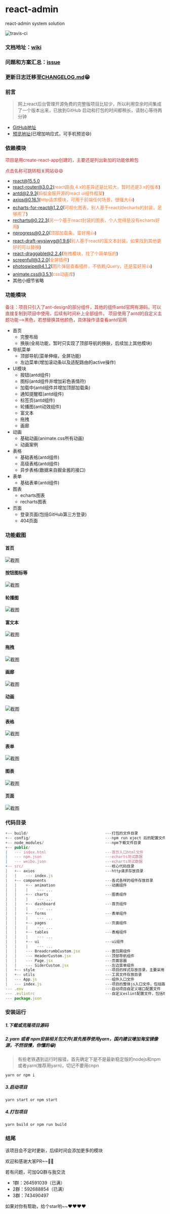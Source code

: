 # react-admin
react-admin system solution

![travis-ci](https://travis-ci.org/yezihaohao/react-admin.svg?branch=master)

### 文档地址：[wiki](https://github.com/yezihaohao/react-admin/wiki)

### 问题和方案汇总：[issue](https://github.com/yezihaohao/react-admin/issues/12)

### 更新日志迁移至[CHANGELOG.md](https://github.com/yezihaohao/react-admin/blob/master/CHANGELOG.md)😁

### 前言
> 网上react后台管理开源免费的完整版项目比较少，所以利用空余时间集成了一个版本出来，已放到GitHub
  启动和打包的时间都稍长，请耐心等待两分钟

- [GitHub地址](https://github.com/yezihaohao/react-admin)
- [预览地址](https://admiring-dijkstra-34cb29.netlify.com)(已增加响应式，可手机预览😄)

### 依赖模块
<span style="color: rgb(184,49,47);">项目是用create-react-app创建的，主要还是列出新加的功能依赖包</span>

<span style="color: rgb(184,49,47);">点击名称可跳转相关网站😄😄</span>

- [react@15.5.0](https://facebook.github.io/react/)
- [react-router@3.0.2](https://react-guide.github.io/react-router-cn/)(<span style="color: rgb(243,121,52);">react路由,4.x的差异还是比较大，暂时还是3.x的版本</span>)
- [antd@2.9.3](https://ant.design/index-cn)(<span style="color: rgb(243,121,52);">蚂蚁金服开源的react ui组件框架</span>)
- [axios@0.16.1](https://github.com/mzabriskie/axios)(<span style="color: rgb(243,121,52);">http请求模块，可用于前端任何场景，很强大👍</span>)
- [echarts-for-react@1.2.0](https://github.com/hustcc/echarts-for-react)(<span style="color: rgb(243,121,52);">可视化图表，别人基于react对echarts的封装，足够用了</span>)
- [recharts@0.22.3](http://recharts.org/#/zh-CN/)(<span style="color: rgb(243,121,52);">另一个基于react封装的图表，个人觉得是没有echarts好用</span>)
- [nprogress@0.2.0](https://github.com/rstacruz/nprogress)(<span style="color: rgb(243,121,52);">顶部加载条，蛮好用👍</span>)
- [react-draft-wysiwyg@1.9.6](https://github.com/jpuri/react-draft-wysiwyg)(<span style="color: rgb(243,121,52);">别人基于react的富文本封装，如果找到其他更好的可以替换</span>)
- [react-draggable@2.2.4](https://github.com/mzabriskie/react-draggable)(<span style="color: rgb(243,121,52);">拖拽模块，找了个简单版的</span>)
- [screenfull@3.2.0](https://github.com/sindresorhus/screenfull.js/)(<span style="color: rgb(243,121,52);">全屏插件</span>)
- [photoswipe@4.1.2](https://github.com/dimsemenov/photoswipe)(<span style="color: rgb(243,121,52);">图片弹层查看插件，不依赖jQuery，还是蛮好用👍</span>)
- [animate.css@3.5.1](http://daneden.me/animate)(<span style="color: rgb(243,121,52);">css动画库</span>)
- 其他小细节省略

### 功能模块
<span style="color: rgb(184,49,47);">备注：项目只引入了ant-design的部分组件，其他的组件antd官网有源码，可以直接复制到项目中使用，后续有时间补上全部组件。</span>
<span style="color: rgb(184,49,47);">项目使用了antd的自定义主题功能-->黑色，若想替换其他颜色，具体操作请查看antd官网</span>
<!--more-->

- 首页
    - 完整布局
    - 换肤(全局功能，暂时只实现了顶部导航的换肤，后续加上其他模块)
- 导航菜单
    - 顶部导航(菜单伸缩，全屏功能)
    - 左边菜单(增加滚动条以及适配路由的active操作)
- UI模块
    - 按钮(antd组件)
    - 图标(antd组件并增加彩色表情符)
    - 加载中(antd组件并增加顶部加载条)
    - 通知提醒框(antd组件)
    - 标签页(antd组件)
    - 轮播图(ant动效组件)
    - 富文本
    - 拖拽
    - 画廊
- 动画
    - 基础动画(animate.css所有动画)
    - 动画案例
- 表格
    - 基础表格(antd组件)
    - 高级表格(antd组件)
    - 异步表格(数据来自掘金酱的接口)
- 表单
    - 基础表单(antd组件)
- 图表
    - echarts图表
    - recharts图表
- 页面
    - 登录页面(包括GitHub第三方登录)
    - 404页面

### 功能截图
#### 首页
![截图](https://raw.githubusercontent.com/yezihaohao/yezihaohao.github.io/master/imgs/rd1.gif)
#### 按钮图标等
![截图](https://raw.githubusercontent.com/yezihaohao/yezihaohao.github.io/master/imgs/rd2.gif)
#### 轮播图
![截图](https://raw.githubusercontent.com/yezihaohao/yezihaohao.github.io/master/imgs/rd3.gif)
#### 富文本
![截图](https://raw.githubusercontent.com/yezihaohao/yezihaohao.github.io/master/imgs/rd4.gif)
#### 拖拽
![截图](https://raw.githubusercontent.com/yezihaohao/yezihaohao.github.io/master/imgs/rd5.gif)
#### 画廊
![截图](https://raw.githubusercontent.com/yezihaohao/yezihaohao.github.io/master/imgs/rd6.gif)
#### 动画
![截图](https://raw.githubusercontent.com/yezihaohao/yezihaohao.github.io/master/imgs/rd7.gif)
#### 表格
![截图](https://raw.githubusercontent.com/yezihaohao/yezihaohao.github.io/master/imgs/rd8.gif)
#### 表单
![截图](https://raw.githubusercontent.com/yezihaohao/yezihaohao.github.io/master/imgs/rd9.gif)
#### 图表
![截图](https://raw.githubusercontent.com/yezihaohao/yezihaohao.github.io/master/imgs/rd10.gif)
#### 页面
![截图](https://raw.githubusercontent.com/yezihaohao/yezihaohao.github.io/master/imgs/rd11.gif)

### 代码目录
```js
+-- build/                                  ---打包的文件目录
+-- config/                                 ---npm run eject 后的配置文件目录
+-- node_modules/                           ---npm下载文件目录
+-- public/                                 
|   --- index.html							---首页入口html文件
|   --- npm.json							---echarts测试数据
|   --- weibo.json							---echarts测试数据
+-- src/                                    ---核心代码目录
|   +-- axios                               ---http请求存放目录
|   |    --- index.js
|   +-- components                          ---各式各样的组件存放目录
|   |    +-- animation                      ---动画组件
|   |    |    --- ...   
|   |    +-- charts                         ---图表组件
|   |    |    --- ...   
|   |    +-- dashboard                      ---首页组件
|   |    |    --- ...   
|   |    +-- forms                          ---表单组件
|   |    |    --- ...   
|   |    +-- pages                          ---页面组件
|   |    |    --- ...   
|   |    +-- tables                         ---表格组件
|   |    |    --- ...   
|   |    +-- ui                             ---ui组件
|   |    |    --- ...   
|   |    --- BreadcrumbCustom.jsx           ---面包屑组件
|   |    --- HeaderCustom.jsx               ---顶部导航组件
|   |    --- Page.jsx                       ---页面容器
|   |    --- SiderCustom.jsx                ---左边菜单组件
|   +-- style                               ---项目的样式存放目录，主要采用less编写
|   +-- utils                               ---工具文件存放目录
|   --- App.js                              ---组件入口文件
|   --- index.js                            ---项目的整体js入口文件，包括路由配置等
--- .env                                    ---启动项目自定义端口配置文件
--- .eslintrc                               ---自定义eslint配置文件，包括增加的react jsx语法限制
--- package.json                                    
```
### 安装运行
##### 1.下载或克隆项目源码
##### 2.yarn 或者 npm安装相关包文件(首先推荐使用yarn，国内建议增加淘宝镜像源，不然很慢，你懂的😁)
> 有些老铁遇到运行时报错，首先确定下是不是最新稳定版的nodejs和npm或者yarn(推荐用yarn)，切记不要用cnpn

```js
yarn or npm i
```
##### 3.启动项目
```js
yarn start or npm start
```
##### 4.打包项目
```js
yarn build or npm run build
```

### 结尾
该项目会不定时更新，后续时间会添加更多的模块

欢迎和感谢大家PR~~👏👏

若有问题，可加QQ群与我交流

- 1群：264591039（已满）
- 2群：592688854（已满）
- 3群：743490497

如果对你有帮助，给个star哟~~❤️❤️❤️❤️
